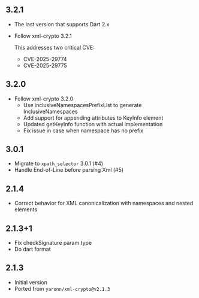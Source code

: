 ## 3.2.1

* The last version that supports Dart 2.x
* Follow xml-crypto 3.2.1

  This addresses two critical CVE:

    * CVE-2025-29774
    * CVE-2025-29775

## 3.2.0

* Follow xml-crypto 3.2.0
  * Use inclusiveNamespacesPrefixList to generate InclusiveNamespaces
  * Add support for appending attributes to KeyInfo element
  * Updated getKeyInfo function with actual implementation
  * Fix issue in case when namespace has no prefix

## 3.0.1

* Migrate to `xpath_selector` 3.0.1 (#4)
* Handle End-of-Line before parsing Xml (#5)

## 2.1.4

* Correct behavior for XML canonicalization with namespaces and nested elements

## 2.1.3+1

* Fix checkSignature param type
* Do dart format

## 2.1.3

* Initial version
* Ported from `yaronn/xml-crypto@v2.1.3`